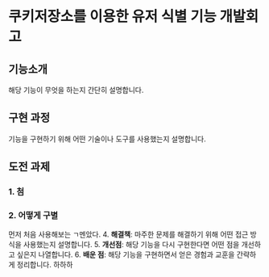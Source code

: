 # 쿠키저장소를 이용한 유저 식별 기능 개발회고

## 기능소개
해당 기능이 무엇을 하는지 간단히 설명합니다.

## 구현 과정
기능을 구현하기 위해 어떤 기술이나 도구를 사용했는지 설명합니다.
## 도전 과제
### 1. 첨
### 2. 어떻게 구별


 먼저 처음 사용해보는 ㄱ멘았다.
4. **해결책**: 마주한 문제를 해결하기 위해 어떤 접근 방식을 사용했는지 설명합니다.
5. **개선점**: 해당 기능을 다시 구현한다면 어떤 점을 개선하고 싶은지 나열합니다.
6. **배운 점**: 해당 기능을 구현하면서 얻은 경험과 교훈을 간략하게 정리합니다.
하하하